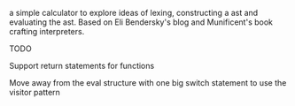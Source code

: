 a simple calculator to explore ideas of lexing, constructing a ast and evaluating the ast. Based on Eli Bendersky's blog and Munificent's book crafting interpreters.

TODO

Support return statements for functions

Move away from the eval structure with one big switch statement to use the visitor pattern
